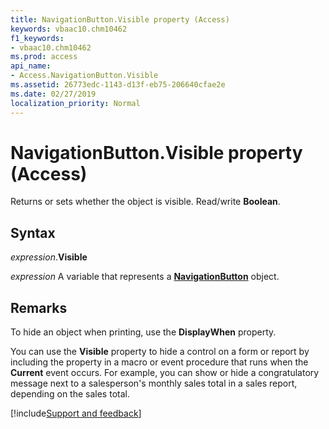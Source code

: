 ```yaml
---
title: NavigationButton.Visible property (Access)
keywords: vbaac10.chm10462
f1_keywords:
- vbaac10.chm10462
ms.prod: access
api_name:
- Access.NavigationButton.Visible
ms.assetid: 26773edc-1143-d13f-eb75-206640cfae2e
ms.date: 02/27/2019
localization_priority: Normal
---
```



# NavigationButton.Visible property (Access)

Returns or sets whether the object is visible. Read/write **Boolean**.


## Syntax

_expression_.**Visible**

_expression_ A variable that represents a **[NavigationButton](Access.NavigationButton.md)** object.


## Remarks

To hide an object when printing, use the **DisplayWhen** property.

You can use the **Visible** property to hide a control on a form or report by including the property in a macro or event procedure that runs when the **Current** event occurs. For example, you can show or hide a congratulatory message next to a salesperson's monthly sales total in a sales report, depending on the sales total.




[!include[Support and feedback](~/includes/feedback-boilerplate.md)]